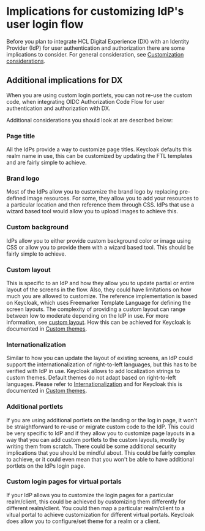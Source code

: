 # Implications for customizing IdP's user login flow

Before you plan to integrate HCL Digital Experience (DX) with an Identity Provider (IdP) for user authentication and authorization there are some implications to consider. For general consideration, see [Customization considerations](https://git.cwp.pnp-hcl.com/hclds/hclds-keycloak/blob/develop/docs/customization/oidc-customization-considerations.md).

## Additional implications for DX

When you are using custom login portlets, you can not re-use the custom code, when integrating OIDC Authorization Code Flow for user authentication and authorization with DX.



Additional considerations you should look at are described below:

### Page title

All the IdPs provide a way to customize page titles. Keycloak defaults this realm name in use, this can be customized by updating the FTL templates and are fairly simple to achieve.

### Brand logo

Most of the IdPs allow you to customize the brand logo by replacing pre-defined image resources. For some, they allow you to add your resources to a particular location and then reference them through CSS. IdPs that use a wizard based tool would allow you to upload images to achieve this.

### Custom background

IdPs allow you to either provide custom background color or image using CSS or allow you to provide them with a wizard based tool. This should be fairly simple to achieve.

### Custom layout

This is specific to an IdP and how they allow you to update partial or entire layout of the screens in the flow. Also, they could have limitations on how much you are allowed to customize. The reference implementation is based on Keycloak, which uses Freemarker Template Language for defining the screen layouts. The complexity of providing a custom layout can range between low to moderate depending on the IdP in use. For more information, see [custom layout](https://git.cwp.pnp-hcl.com/hclds/hclds-keycloak/blob/develop/docs/customization/oidc-customization-considerations.md#custom-layouts). How this can be achieved for Keycloak is documented in [Custom themes](https://git.cwp.pnp-hcl.com/hclds/hclds-keycloak/blob/develop/docs/customization/custom-themes.md#html-templates).

### Internationalization

Similar to how you can update the layout of existing screens, an IdP could support the internationalization of right-to-left languages, but this has to be verified with IdP in use. Keycloak allows to add localization strings to custom themes. Default themes do not adapt based on right-to-left languages. Please refer to [Internationalization](https://git.cwp.pnp-hcl.com/hclds/hclds-keycloak/blob/develop/docs/customization/oidc-customization-considerations.md#internationalization) and for Keycloak this is documented in [Custom themes](https://git.cwp.pnp-hcl.com/hclds/hclds-keycloak/blob/develop/docs/customization/custom-themes.md#internationalization).

### Additional portlets

If you are using additional portlets on the landing or the log in page, it won't be straightforward to re-use or migrate custom code to the IdP. This could be very specific to IdP and if they allow you to customize page layouts in a way that you can add custom portlets to the custom layouts, mostly by writing them from scratch. There could be some additional security implications that you should be mindful about. This could be fairly complex to achieve, or it could even mean that you won't be able to have additional portlets on the IdPs login page.

### Custom login pages for virtual portals

If your IdP allows you to customize the login pages for a particular realm/client, this could be achieved by customizing them differently for different realm/client. You could then map a particular realm/client to a vitual portal to achieve customization for different virtual portals. Keycloak does allow you to configure/set theme for a realm or a client.
